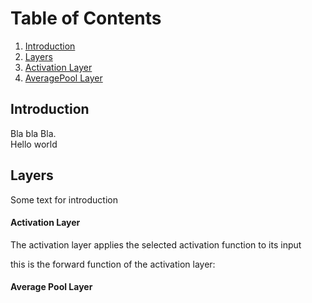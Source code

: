 
# Table of Contents
1. [Introduction](#introduction)
2. [Layers](#layers)
  1. [Activation Layer](#activation_Layer)
  2. [AveragePool Layer](#avgpool_layer)



## Introduction <a name="introduction"></a>
  Bla bla Bla.\
  Hello world

## Layers <a name="layers"></a>
  Some text for introduction

#### Activation Layer <a name="activation_Layer"></a>

The activation layer applies the selected activation function to its input


this is the forward function of the activation layer:

<script src="https://github.com/Nico-Curti/NumPyNet/blob/7b07dfebcac7d5b457b6d3e8f4b70bd4409e2e03/NumPyNet/layers/activation_layer.py#L56-L68"></script>

#### Average Pool Layer <a name="avgpool_layer"></a>
